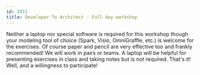 ```yaml
---
id: 1911
title: Developer To Architect - Full day workshop
---
```

Neither a laptop nor special software is required for this workshop though your modeling tool of choice (Spark, Visio, OmniGraffle, etc.) is welcome for the exercises. Of course paper and pencil are very effective too and frankly recommended! We will work in pairs or teams. A laptop will be helpful for presenting exercises in class and taking notes but is not required. That's it! Well, and a willingness to participate!